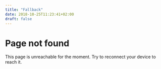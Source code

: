 ```yaml
---
title: "Fallback"
date: 2018-10-25T11:23:41+02:00
draft: false
---
```


# Page not found

This page is unreachable for the moment. Try to reconnect your device to reach it.
